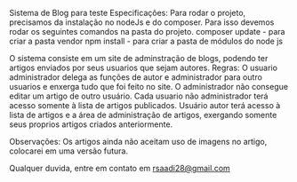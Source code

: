 Sistema de Blog para teste
Especificações:
 Para rodar o projeto, precisamos da instalação no nodeJs e do composer.
 Para isso devemos rodar os seguintes comandos na pasta do projeto.
  composer update - para criar a pasta vendor
  npm install - para criar a pasta de módulos do node js
  
  O sistema consiste em um site de adminstração de blogs, podendo ter artigos enviados por seus usuarios que sejam autores.
  Regras:
   O usuario administrador delega as funções de autor e administrador para outro usuarios e enxerga tudo que foi feito no site. 
   O administrador não consegue editar um artigo de outro usuário.
   Cada usuario não administrador terá acesso somente à lista de artigos publicados.
   Usuário autor terá acesso à lista de artigos e a área de administração de artigos, exergando somente seus proprios artigos criados anteriormente.
   
   Observações:
    Os artigos ainda não aceitam uso de imagens no artigo, colocarei em uma versão futura.
   
 Qualquer duvida, entre em contato em rsaadi28@gmail.com
    
   
   
